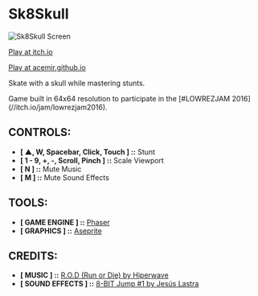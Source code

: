 # Sk8Skull

![Sk8Skull Screen](https://raw.githubusercontent.com/acemir/sk8skull-lowrezjam2016/gh-pages/promo/skull_sk8-with-bg-animated.gif)

[Play at itch.io](//acemir.itch.io/sk8skull)

[Play at acemir.github.io](//acemir.github.io/Sk8Skull)

Skate with a skull while mastering stunts.

Game built in 64x64 resolution to participate in the [#LOWREZJAM 2016] (//itch.io/jam/lowrezjam2016).

## CONTROLS:

* **[ ▲, W, Spacebar, Click, Touch ] ::** Stunt
* **[ 1 - 9, +, -, Scroll, Pinch ] ::** Scale Viewport
* **[ N ] ::** Mute Music
* **[ M ] ::** Mute Sound Effects

## TOOLS:

* **[ GAME ENGINE ] ::** [Phaser](//phaser.io/)
* **[ GRAPHICS ] ::** [Aseprite](//www.aseprite.org/)

## CREDITS:

* **[ MUSIC ] ::** [R.O.D (Run or Die) by Hiperwave](//hyperwave.bandcamp.com/track/r-o-d-run-or-die-2)
* **[ SOUND EFFECTS ] ::** [8-BIT Jump #1 by Jesús Lastra](//opengameart.org/content/8-bit-jump-1)
